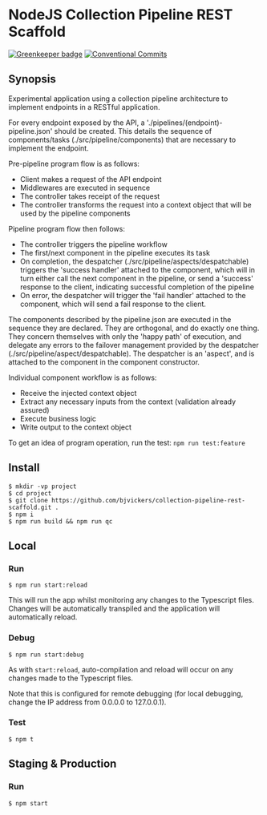 # NodeJS Collection Pipeline REST Scaffold
[![Greenkeeper badge](https://badges.greenkeeper.io/bjvickers/collection-pipeline-rest-scaffold.svg)](https://greenkeeper.io/)
[![Conventional Commits](https://img.shields.io/badge/Conventional%20Commits-1.0.0-yellow.svg)](https://conventionalcommits.org)

## Synopsis
Experimental application using a collection pipeline architecture to implement
endpoints in a RESTful application.

For every endpoint exposed by the API, a './pipelines/(endpoint)-pipeline.json'
should be created. This details the sequence of components/tasks (./src/pipeline/components)
that are necessary to implement the endpoint.

Pre-pipeline program flow is as follows:
* Client makes a request of the API endpoint
* Middlewares are executed in sequence
* The controller takes receipt of the request
* The controller transforms the request into a context object that will be
used by the pipeline components

Pipeline program flow then follows:
* The controller triggers the pipeline workflow
* The first/next component in the pipeline executes its task
* On completion, the despatcher (./src/pipeline/aspects/despatchable) triggers
the 'success handler' attached to the component, which will in turn
either call the next component in the pipeline, or send a 'success' response
to the client, indicating successful completion of the pipeline
* On error, the despatcher will trigger the 'fail handler' attached
to the component, which will send a fail response to the client.

The components described by the pipeline.json are executed in the sequence
they are declared. They are orthogonal, and do exactly one thing. 
They concern themselves with only the 'happy path' of execution, and 
delegate any errors to the failover management provided by the despatcher
(./src/pipeline/aspect/despatchable). The despatcher is an 'aspect', and is attached
to the component in the component constructor.

Individual component workflow is as follows:
* Receive the injected context object
* Extract any necessary inputs from the context (validation already assured)
* Execute business logic
* Write output to the context object

To get an idea of program operation, run the test: `npm run test:feature`


## Install
```
$ mkdir -vp project  
$ cd project  
$ git clone https://github.com/bjvickers/collection-pipeline-rest-scaffold.git .  
$ npm i  
$ npm run build && npm run qc  
```

## Local
### Run
```
$ npm run start:reload  
```
This will run the app whilst monitoring any changes to the Typescript files.
Changes will be automatically transpiled and the application will automatically reload.

### Debug
```
$ npm run start:debug  
```
As with `start:reload`, auto-compilation and reload will occur on any changes
made to the Typescript files.

Note that this is configured for remote debugging (for local debugging,
change the IP address from 0.0.0.0 to 127.0.0.1).

### Test
```
$ npm t  
```


## Staging & Production
### Run
```
$ npm start   
```
